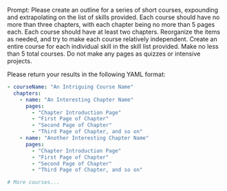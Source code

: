 Prompt: Please create an outline for a series of short courses, expounding and extrapolating on the list of skills provided. Each course should have no more than three chapters, with each chapter being no more than 5 pages each. Each course should have at least two chapters. Reorganize the items as needed, and try to make each course relatively independent. Create an entire course for each individual skill in the skill list provided. Make no less than 5 total courses. Do not make any pages as quizzes or intensive projects. 

Please return your results in the following YAML format:

```yaml
- courseName: "An Intriguing Course Name"
  chapters:
    - name: "An Interesting Chapter Name"
      pages:
        - "Chapter Introduction Page"
        - "First Page of Chapter"
        - "Second Page of Chapter"
        - "Third Page of Chapter, and so on"
    - name: "Another Interesting Chapter Name"
      pages:
        - "Chapter Introduction Page"
        - "First Page of Chapter"
        - "Second Page of Chapter"
        - "Third Page of Chapter, and so on"

# More courses...
```